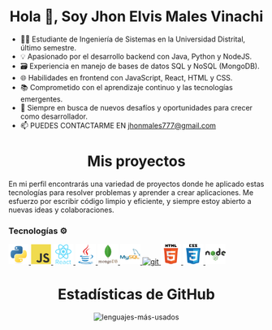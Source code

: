 <h1 align="center">Hola 👋, Soy Jhon Elvis Males Vinachi</h1>

- 👨‍💻 Estudiante de Ingeniería de Sistemas en la Universidad Distrital, último semestre.
- 💡 Apasionado por el desarrollo backend con Java, Python y NodeJS.
- 🗃️ Experiencia en manejo de bases de datos SQL y NoSQL (MongoDB).
- 🌐 Habilidades en frontend con JavaScript, React, HTML y CSS.
- 📚 Comprometido con el aprendizaje continuo y las tecnologías emergentes.
- 🚀 Siempre en busca de nuevos desafíos y oportunidades para crecer como desarrollador.
- 📫 PUEDES CONTACTARME EN jhonmales777@gmail.com

<h1 align="center">Mis proyectos</h1>

En mi perfil encontrarás una variedad de proyectos donde he aplicado estas tecnologías para resolver problemas y aprender a crear aplicaciones. Me esfuerzo por escribir código limpio y eficiente, y siempre estoy abierto a nuevas ideas y colaboraciones.

<h3 align="left"> Tecnologías ⚙ </h3>
<p align="left"> 
  <a href="https://www.python.org/" target="_blank" rel="noreferrer"> 
    <img src="https://raw.githubusercontent.com/devicons/devicon/master/icons/python/python-original.svg" alt="python" width="40" height="40"/> 
  </a> 
  <a href="https://developer.mozilla.org/en-US/docs/Web/JavaScript" target="_blank" rel="noreferrer"> 
    <img src="https://raw.githubusercontent.com/devicons/devicon/master/icons/javascript/javascript-original.svg" alt="javascript" width="40" height="40"/> 
  </a> 
  <a href="https://reactjs.org/" target="_blank" rel="noreferrer"> 
    <img src="https://raw.githubusercontent.com/devicons/devicon/master/icons/react/react-original-wordmark.svg" alt="react" width="40" height="40"/> 
  </a> 
  <a href="https://www.java.com/" target="_blank" rel="noreferrer"> 
    <img src="https://raw.githubusercontent.com/devicons/devicon/master/icons/java/java-original.svg" alt="java" width="40" height="40"/> 
  </a> 
  <a href="https://www.mongodb.com/" target="_blank" rel="noreferrer"> 
    <img src="https://raw.githubusercontent.com/devicons/devicon/master/icons/mongodb/mongodb-original-wordmark.svg" alt="mongodb" width="40" height="40"/> 
  </a> 
  <a href="https://www.mysql.com/" target="_blank" rel="noreferrer"> 
    <img src="https://raw.githubusercontent.com/devicons/devicon/master/icons/mysql/mysql-original-wordmark.svg" alt="mysql" width="40" height="40"/> 
  </a> 
  <a href="https://git-scm.com/" target="_blank" rel="noreferrer"> 
    <img src="https://www.vectorlogo.zone/logos/git-scm/git-scm-icon.svg" alt="git" width="40" height="40"/> 
  </a> 
  <a href="https://developer.mozilla.org/en-US/docs/Web/HTML" target="_blank" rel="noreferrer"> 
    <img src="https://raw.githubusercontent.com/devicons/devicon/master/icons/html5/html5-original-wordmark.svg" alt="html" width="40" height="40"/> 
  </a> 
  <a href="https://developer.mozilla.org/en-US/docs/Web/CSS" target="_blank" rel="noreferrer"> 
    <img src="https://raw.githubusercontent.com/devicons/devicon/master/icons/css3/css3-original-wordmark.svg" alt="css" width="40" height="40"/> 
  </a> 
  <a href="https://nodejs.org/" target="_blank" rel="noreferrer"> 
    <img src="https://raw.githubusercontent.com/devicons/devicon/master/icons/nodejs/nodejs-original-wordmark.svg" alt="nodejs" width="40" height="40"/> 
  </a> 
</p>

<h1 align="center">Estadísticas de GitHub</h1>
<p align="center">
  <img src="https://github-readme-stats.vercel.app/api/top-langs?username=JhonMales&show_icons=true&locale=en&layout=compact" alt="lenguajes-más-usados"/>
</p>

